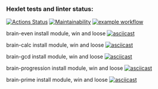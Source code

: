 ### Hexlet tests and linter status:

[![Actions Status](https://github.com/FFire/frontend-project-lvl1/workflows/hexlet-check/badge.svg)](https://github.com/FFire/frontend-project-lvl1/actions)
[![Maintainability](https://api.codeclimate.com/v1/badges/7d8d70332b5ca768b906/maintainability)](https://codeclimate.com/github/FFire/frontend-project-lvl1/maintainability)
[![example workflow](https://github.com/FFire/frontend-project-lvl1/actions/workflows/main.yml/badge.svg)](https://github.com/FFire/frontend-project-lvl1/actions)

brain-even install module, win and loose
[![asciicast](https://asciinema.org/a/kuNSVZcMWU8vruybxbfsFBNDT.svg)](https://asciinema.org/a/kuNSVZcMWU8vruybxbfsFBNDT)

brain-calc install module, win and loose
[![asciicast](https://asciinema.org/a/1GTW89CTVstw99wi1TC7UP11Q.svg)](https://asciinema.org/a/1GTW89CTVstw99wi1TC7UP11Q)

brain-gcd install module, win and loose
[![asciicast](https://asciinema.org/a/qKyFgd2pBcKYeam7UIOGxG6wn.svg)](https://asciinema.org/a/qKyFgd2pBcKYeam7UIOGxG6wn)

brain-progression install module, win and loose
[![asciicast](https://asciinema.org/a/n2VD4oMwc3N8ynUM4odkV6de7.svg)](https://asciinema.org/a/n2VD4oMwc3N8ynUM4odkV6de7)

brain-prime install module, win and loose
[![asciicast](https://asciinema.org/a/JDUU16NK1UDuW0gnPJptLmkoj.svg)](https://asciinema.org/a/JDUU16NK1UDuW0gnPJptLmkoj)

